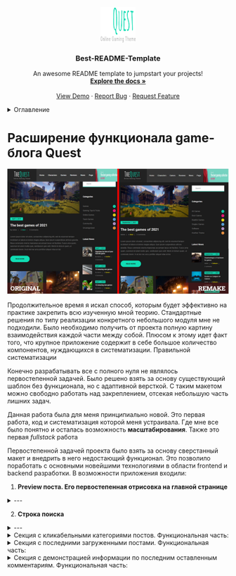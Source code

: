 <div align="center">
  <a href="https://github.com/othneildrew/Best-README-Template">
    <img src="https://github.com/likserrr/fullstack-remake-quest/blob/master/client/public/logo.png" alt="Logo" width="80" height="80">
  </a>

  <h3 align="center">Best-README-Template</h3>

  <p align="center">
    An awesome README template to jumpstart your projects!
    <br />
    <a href="https://github.com/othneildrew/Best-README-Template"><strong>Explore the docs »</strong></a>
    <br />
    <br />
    <a href="https://github.com/othneildrew/Best-README-Template">View Demo</a>
    ·
    <a href="https://github.com/othneildrew/Best-README-Template/issues">Report Bug</a>
    ·
    <a href="https://github.com/othneildrew/Best-README-Template/issues">Request Feature</a>
  </p>
</div>

<details><summary>Оглавление</summary>

   1. Кнопка с переходом на отдельную страницу с полным контентом поста
   1. Отображение его категории, при клике на который выводятся все посты той же категории
   1. Отображение количества комментариев каждого поста для оценки его активности пользователем

</details>

# Расширение функционала game-блога Quest

<img src="https://github.com/likserrr/fullstack-remake-quest/blob/master/.media/MainScreen.jpg" width="800px">

Продолжительное время я искал способ, которым будет эффективно на практике закрепить всю изученную мной теорию. Стандартные решения по типу реализации конкретного небольшого модуля мне не подходили. Было необходимо получить от проекта полную картину взаимодействия каждой части между собой. Плюсом к этому идет факт того, что крупное приложение содержит в себе большое количество компонентов, нуждающихся в систематизации. Правильной систематизации

Конечно разрабатывать все с полного нуля не являлось первостепенной задачей. Было решено взять за основу существующий шаблон без функционала, но с адаптивной версткой. С таким макетом можно свободно работать над закреплением, отсекая небольшую часть лишних задач.

Данная работа была для меня принципиально новой. Это первая работа, код и систематизация которой меня устраивала. Где мне все было понятно и осталась возможность **масштабирования**. Также это первая *fullstack* работа



Первостепенной задачей проекта было взять за основу сверстанный макет и внедрить в него недостающий функционал. Это позволило поработать с основными новейшими технологиями в области frontend и backend разработки. В возможности приложения входили:

1. **Preview поста. Его первостепенная отрисовка на главной странице**

<details><summary>---</summary>

   1. Кнопка с переходом на отдельную страницу с полным контентом поста
   1. Отображение его категории, при клике на который выводятся все посты той же категории
   1. Отображение количества комментариев каждого поста для оценки его активности пользователем

</details>

2. **Строка поиска**

<details><summary>---</summary>

   1. Вывод найденных постов по ключевым словам среди title постов
   1. Отправка запросов на бэкенд раз в n-ное количество времени для уменьшения нагрузки сервера

</details>

<details><summary>Секция с кликабельными категориями постов. Функциональная часть:</summary>

   1. При клике на заголовок необходимо отображать каждый пост указанной категории
   1. Реализовать счетчик постов каждой категории и вывод их числа рядом с заголовком
   1. При выборе всех постов отображать главный экран приложения

</details>

<details><summary>Секция с последними загруженными постами. Функциональная часть:</summary>

   1. Отображение постов в sidebar формате
   1. Переход на пост для его прочтения
   1. Отображение категории и активностей

</details>

<details><summary>Секция с демонстрацией информации по последним оставленным комментариям. Функциональная часть:</summary>

   1. Отображение информации о пользователе, совершившим активность
   1. Переход по кликабельному заголовку на отдельную страницу контента поста

</details>


